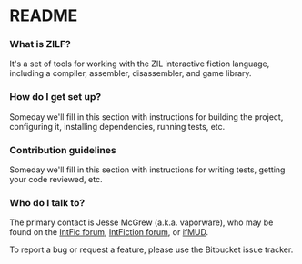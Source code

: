 # README #

### What is ZILF? ###

It's a set of tools for working with the ZIL interactive fiction language, including a compiler, assembler, disassembler, and game library.

### How do I get set up? ###

Someday we'll fill in this section with instructions for building the project, configuring it, installing dependencies, running tests, etc.

### Contribution guidelines ###

Someday we'll fill in this section with instructions for writing tests, getting your code reviewed, etc.

### Who do I talk to? ###

The primary contact is Jesse McGrew (a.k.a. vaporware), who may be found on the [IntFic forum](https://www.intfic.com/), [IntFiction forum](http://intfiction.org/forum/), or [ifMUD](http://ifmud.port4000.com/).

To report a bug or request a feature, please use the Bitbucket issue tracker.